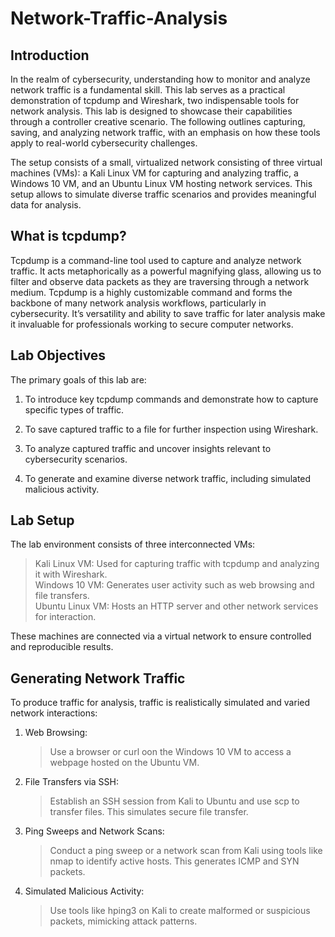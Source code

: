 # Network-Traffic-Analysis

## Introduction
In the realm of cybersecurity, understanding how to monitor and analyze network traffic is a fundamental skill. This lab serves as a practical demonstration of tcpdump and Wireshark, two indispensable tools for network analysis. This lab is designed to showcase their capabilities through a controller creative scenario. The following outlines capturing, saving, and analyzing network traffic, with an emphasis on how these tools apply to real-world cybersecurity challenges.  

The setup consists of a small, virtualized network consisting of three virtual machines (VMs): a Kali Linux VM for capturing and analyzing traffic, a Windows 10 VM, and an Ubuntu Linux VM hosting network services. This setup allows to simulate diverse traffic scenarios and provides meaningful data for analysis.  

## What is tcpdump?
Tcpdump is a command-line tool used to capture and analyze network traffic. It acts metaphorically as a powerful magnifying glass, allowing us to filter and observe data packets as they are traversing through a network medium. Tcpdump is a highly customizable command and forms the backbone of many network analysis workflows, particularly in cybersecurity. It’s versatility and ability to save traffic for later analysis make it invaluable for professionals working to secure computer networks. 

## Lab Objectives
The primary goals of this lab are: 

1. To introduce key tcpdump commands and demonstrate how to capture specific types of traffic.  

2. To save captured traffic to a file for further inspection using Wireshark.  

3. To analyze captured traffic and uncover insights relevant to cybersecurity scenarios.  

4. To generate and examine diverse network traffic, including simulated malicious activity.

## Lab Setup
The lab environment consists of three interconnected VMs:

> Kali Linux VM: Used for capturing traffic with tcpdump and analyzing it with Wireshark.  
> Windows 10 VM: Generates user activity such as web browsing and file transfers.  
> Ubuntu Linux VM: Hosts an HTTP server and other network services for interaction.

These machines are connected via a virtual network to ensure controlled and reproducible results. 

## Generating Network Traffic
To produce traffic for analysis, traffic is realistically simulated and varied network interactions:

1. Web Browsing:
   > Use a browser or curl oon the Windows 10 VM to access a webpage hosted on the Ubuntu VM.

2. File Transfers via SSH:
   > Establish an SSH session from Kali to Ubuntu and use scp to transfer files. This simulates secure file transfer.

3. Ping Sweeps and Network Scans:
   > Conduct a ping sweep or a network scan from Kali using tools like nmap to identify active hosts. This generates ICMP and SYN packets. 

4. Simulated Malicious Activity:
   > Use tools like hping3 on Kali to create malformed or suspicious packets, mimicking attack patterns. 

